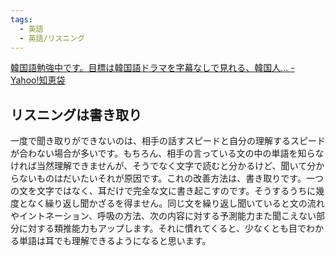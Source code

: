 ```yaml
---
tags:
  - 英語
  - 英語/リスニング
---
```

[韓国語勉強中です。目標は韓国語ドラマを字幕なしで見れる、韓国人... - Yahoo!知恵袋](https://detail.chiebukuro.yahoo.co.jp/qa/question_detail/q11290707581?query=%E5%BF%9C%E6%8F%B4%E3%81%97%E3%81%A6%E3%81%BE%E3%81%99%20%E9%9F%93%E5%9B%BD%E8%AA%9E)

## リスニングは書き取り

一度で聞き取りができないのは、相手の話すスピードと自分の理解するスピードが合わない場合が多いです。もちろん、相手の言っている文の中の単語を知らなければ当然理解できませんが、そうでなく文字で読むと分かるけど、聞いて分からないものはだいたいそれが原因です。これの改善方法は、書き取りです。一つの文を文字ではなく、耳だけで完全な文に書き起こすのです。そうするうちに幾度となく繰り返し聞かざるを得ません。同じ文を繰り返し聞いていると文の流れやイントネーション、呼吸の方法、次の内容に対する予測能力また聞こえない部分に対する類推能力もアップします。それに慣れてくると、少なくとも目でわかる単語は耳でも理解できるようになると思います。



